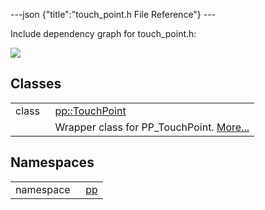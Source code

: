 ---json {"title":"touch\_point.h File Reference"} ---

Include dependency graph for touch\_point.h:

![](/docs/native-client/pepper_stable/cpp/touch__point_8h__incl.png)

Classes
-------

<table><tbody><tr class="odd"><td style="text-align: right;">class  </td><td><a href="/docs/native-client/pepper_stable/cpp/classpp_1_1_touch_point/" class="el">pp::TouchPoint</a></td></tr><tr class="even"><td style="text-align: right;"> </td><td>Wrapper class for PP_TouchPoint. <a href="/docs/native-client/pepper_stable/cpp/classpp_1_1_touch_point#details">More...</a><br />
</td></tr></tbody></table>

Namespaces
----------

<table><tbody><tr class="odd"><td style="text-align: right;">namespace  </td><td><a href="/docs/native-client/pepper_stable/cpp/namespacepp/" class="el">pp</a></td></tr></tbody></table>
